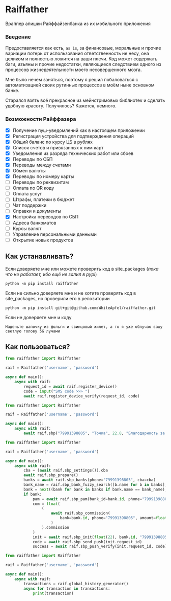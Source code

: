 # Raiffather
Враппер апишки Райффайзенбанка из их мобильного приложения

### Введение

Предоставляется как есть, ``as is``, за финансовые, моральные и прочие вариации потерь 
от использования ответственность не несу, она целиком и полностью ложится на ваши плечи. 
Код может содержать баги, изъяны и прочие недостатки, являющиеся следствием
одного из процессов жизнедеятельности моего несовершенного мозга. 

Мне было нечем заняться, поэтому я решил побаловаться с автоматизацией своих 
рутинных процессов в моём ныне основном банке. 

Старался взять всё прекрасное из мейнстримовых библиотек и сделать удобную красоту.
Получилось? Кажется, немного.

### Возможности Райффазера

- [x] Получение пуш-уведомлений как в настоящем приложении
- [x] Регистрация устройства для подтверждения операций
- [x] Общий баланс по курсу ЦБ в рублях
- [x] Список счетов и привязанных к ним карт
- [x] Уведомления из разряда технических работ или сбоев
- [x] Переводы по СБП
- [x] Переводы между счетами
- [x] Обмен валюты
- [x] Переводы по номеру карты
- [ ] Переводы по реквизитам
- [ ] Оплата по QR коду
- [ ] Оплата услуг
- [ ] Штрафы, платежи в бюджет
- [ ] Чат поддержки
- [ ] Справки и документы
- [x] Настройка переводов по СБП
- [ ] Адреса банкоматов
- [ ] Курсы валют
- [ ] Управление персональными данными
- [ ] Открытие новых продуктов

## Как устанавливать?

Если доверяете мне или можете проверить код в site_packages 
(*пока что не работает, ибо ещё не залил в pypi*)

```shell
python -m pip install raiffather
```

Если не сильно доверяете мне и не хотите проверять код в site_packages, 
но проверили его в репозитории

```shell
python -m pip install git+git@github.com:WhiteApfel/raiffather.git
```

Если не доверяете мне и коду

```
Наденьте шапочку из фольги и свинцовый жилет, а то я уже облучаю вашу светлую голову 5G лучами
```

## Как пользоваться?

```python
from raiffather import Raiffather

raif = Raiffather('username', 'password')

async def main():
    async with raif:
        request_id = await raif.register_device()
        code = input("SMS code >>> ")
        await raif.register_device_verify(request_id, code)
```

```python
from raiffather import Raiffather

raif = Raiffather('username', 'password')

async def main():
    async with raif:
        await raif.sbp("79991398805", "Точка", 22.8, "Благодарность за библиотеку")
```

```python
from raiffather import Raiffather

raif = Raiffather('username', 'password')

async def main():
    async with raif:
        cba = (await raif.sbp_settings()).cba
        await raif.sbp_prepare()
        banks = await raif.sbp_banks(phone="79991398805", cba=cba)
        bank_name = raif.sbp_bank_fuzzy_search([b.name for b in banks], "Точка")
        bank = next((bank for bank in banks if bank.name == bank_name), None)
        if bank:
            pam = await raif.sbp_pam(bank_id=bank.id, phone="79991398805", cba=cba)
            com = float(
                (
                    await raif.sbp_commission(
                        bank=bank.id, phone="79991398805", amount=float(22), cba=cba
                    )
                ).commission
            )
            init = await raif.sbp_init(float(22), bank.id, "79991398805", "Благодарность за либу", cba)
            code = await raif.sbp_send_push(init.request_id)
            success = await raif.sbp_push_verify(init.request_id, code)
```

```python
from raiffather import Raiffather

raif = Raiffather('username', 'password')

async def main():
    async with raif:
        transactions = raif.global_history_generator()
        async for transaction in transactions:
            print(transaction)
```
